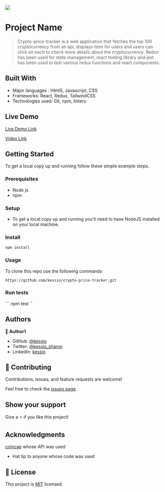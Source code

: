 ![](https://img.shields.io/badge/Microverse-blueviolet)

# Project Name

> Crypto-price-tracker is a web application that fetches the top 100 cryptocurrency from an api, displays ttem for users and users can click on each to check more details about the cryptocurrency. Redux has been used for state management, react testing library and jest has been used to test various redux functions and react components.


## Built With

- Major languages : Html5, Javascript, CSS
- Frameworks: React, Redux, TailwindCSS
- Technologies used: Git, npm, linters

## Live Demo 

[Live Demo Link](https://livedemo.com)

[Video Link]()


## Getting Started


To get a local copy up and running follow these simple example steps.

### Prerequisites
- Node js
- npm

### Setup

- To get a local copy up and running you'll need to have NodeJS installed on your local machine.

### Install

``` npm install ```

### Usage

To clone this repo use the following commands

``` https://github.com/kessio/crypto-price-tracker.git ```

### Run tests

``` npm test ``

## Authors

👤 **Author1**

- GitHub: [@kessio](https://github.com/kessio)
- Twitter: [@kessio_sharon](https://twitter.com/kessio_sharon)
- LinkedIn: [kessio](https://linkedin.com/in/linkedin/sharon-kessio)


## 🤝 Contributing

Contributions, issues, and feature requests are welcome!

Feel free to check the [issues page](../../issues/).

## Show your support

Give a ⭐️ if you like this project!

## Acknowledgments

[coincap](https://docs.coincap.io/) whose API was used

- Hat tip to anyone whose code was used

## 📝 License

This project is [MIT](./LICENSE) licensed.

